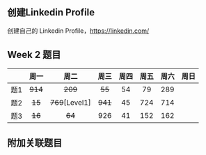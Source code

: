 ## 创建Linkedin Profile

创建自己的 Linkedin Profile，https://linkedin.com/

## Week 2 题目
|       | 周一    | 周二          |  周三 |   周四 |   周五 | 周六 |  周日 |
| :----:| :----: | :----:        |:----:  |:----: |:----: |:----:|:----: |
| 题1   |~~914~~ |~~209~~        |~~55~~  |  54   |  79   | 289   | 
| 题2   |~~15~~  |~~769~~[Level1]| ~~941~~|  45   |  724  | 714   | 
| 题3   |~~16~~  |~~64~~         |  926   |  41   |  152  | 162   | 


## 附加关联题目


